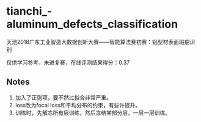 # tianchi_-aluminum_defects_classification
天池2018广东工业智造大数据创新大赛——智能算法赛初赛：铝型材表面瑕疵识别

仅供学习参考，未进复赛，在线评测结果得分：0.37

## Notes
1. 加入了正则项，要不然过拟合非常严重。   
2. loss改为focal loss和平均分布的约束，有些许提升。   
3. 训练时，先解冻所有层训练，然后冻结某部分层，一层一层训练。
